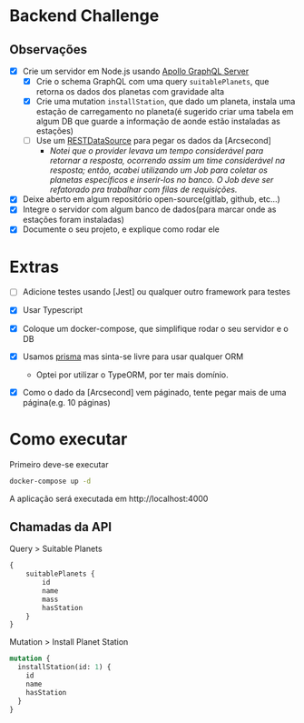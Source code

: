 # Backend Challenge

## Observações

- [x] Crie um servidor em Node.js usando [Apollo GraphQL Server](https://www.apollographql.com/docs/apollo-server/)
    - [x] Crie o schema GraphQL com uma query `suitablePlanets`, que retorna os dados dos planetas com gravidade alta
    - [x] Crie uma mutation `installStation`, que dado um planeta, instala uma estação de carregamento no planeta(é sugerido criar uma tabela em algum DB que guarde a informação de aonde estão instaladas as estações)
    - [ ] Use um [RESTDataSource](https://www.apollographql.com/docs/apollo-server/data/data-sources/) para pegar os dados da [Arcsecond]
      - *Notei que o provider levava um tempo considerável para retornar a resposta, ocorrendo assim um time considerável na resposta; então, acabei utilizando um Job para coletar os planetas específicos e inserir-los no banco. O Job deve ser refatorado pra trabalhar com filas de requisições.*
- [x] Deixe aberto em algum repositório open-source(gitlab, github, etc...)
- [x] Integre o servidor com algum banco de dados(para marcar onde as estações foram instaladas)
- [x] Documente o seu projeto, e explique como rodar ele
# Extras
- [ ] Adicione testes usando [Jest] ou qualquer outro framework para testes
- [x] Usar Typescript
- [x] Coloque um docker-compose, que simplifique rodar o seu servidor e o DB
- [x] Usamos [prisma](prisma.io) mas sinta-se livre para usar qualquer ORM
  - Optei por utilizar o TypeORM, por ter mais domínio.
- [x] Como o dado da [Arcsecond] vem páginado, tente pegar mais de uma página(e.g. 10 páginas)


# Como executar
Primeiro deve-se executar
```sh
docker-compose up -d
```

A aplicação será executada em http://localhost:4000

## Chamadas da API

Query > Suitable Planets
```graphql
{
    suitablePlanets {
        id
        name
        mass
        hasStation
    }
}
```

Mutation > Install Planet Station
```graphql
mutation {
  installStation(id: 1) {
    id
    name
    hasStation
  }
}
```

